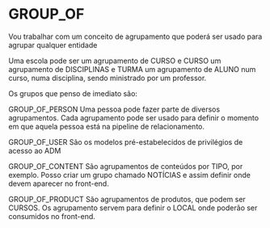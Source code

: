 # GROUP_OF

Vou trabalhar com um conceito de agrupamento que poderá ser usado para agrupar qualquer entidade

Uma escola pode ser um agrupamento de CURSO e CURSO um agrupamento de DISCIPLINAS e TURMA um agrupamento de 
ALUNO num curso, numa disciplina, sendo ministrado por um professor.

Os grupos que penso de imediato são:

GROUP_OF_PERSON
Uma pessoa pode fazer parte de diversos agrupamentos. Cada agrupamento pode ser usado para definir o 
momento em que aquela pessoa está na pipeline de relacionamento.

GROUP_OF_USER
São os modelos pré-estabelecidos de privilégios de acesso ao ADM

GROUP_OF_CONTENT
São agrupamentos de conteúdos por TIPO, por exemplo. Posso criar um grupo chamado NOTÍCIAS e assim
definir onde devem aparecer no front-end.

GROUP_OF_PRODUCT
São agrupamentos de produtos, que podem ser CURSOS. Os agrupamento servem para definir o LOCAL
onde poderão ser consumidos no front-end.